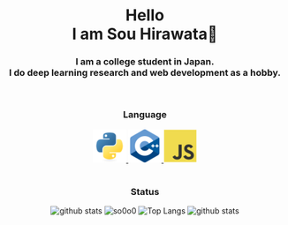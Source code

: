 <h1 align="center">
  Hello
  <br />
  I am Sou Hirawata💙
</h1>

<h3 align="center">I am a college student in Japan.<br />I do deep learning research and web development as a hobby.</h3>

<br />

<h3 align="center">Language</h3>

<div align="center">
  <a href="https://www.python.org" target="_blank" rel="noreferrer">
    <img alt="python" width="60" src="https://raw.githubusercontent.com/devicons/devicon/master/icons/python/python-original.svg" />
  </a>
  <a href="https://www.w3schools.com/cpp/" target="_blank" rel="noreferrer">
    <img alt="cplusplus" width="60" src="https://raw.githubusercontent.com/devicons/devicon/master/icons/cplusplus/cplusplus-original.svg" />
  </a>
  <a href="https://developer.mozilla.org/en-US/docs/Web/JavaScript" target="_blank" rel="noreferrer">
    <img alt="javascript" width="60" src="https://raw.githubusercontent.com/devicons/devicon/master/icons/javascript/javascript-original.svg" />
  </a>
 </div>

<br />

<h3 align="center">Status</h3>

<p align="center">
  <img alt="github stats" src="http://github-profile-summary-cards.vercel.app/api/cards/profile-details?username=SO0O0&theme=tokyonight" />
  <img alt="so0o0" width="700" src="https://github-profile-trophy.vercel.app/?username=so0o0&row=1&column=6&theme=tokyonight" />
  <img alt="Top Langs" height="150px" src="https://github-readme-stats.vercel.app/api/top-langs/?username=SO0O0&layout=compact&show_icons=true&theme=tokyonight&hide=jupyter%20notebook,shell" />
  <img alt="github stats" height="150px" src="https://github-readme-stats.vercel.app/api?username=SO0O0&theme=tokyonight&show_icons=ture" />
</p>
